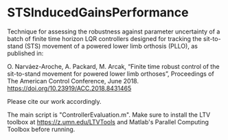 # STSInducedGainsPerformance
Technique for assessing the robustness against parameter uncertainty of a batch of finite time horizon LQR controllers designed for tracking the sit-to-stand (STS) movement of a powered lower limb orthosis (PLLO), as published in:

O. Narváez-Aroche, A. Packard, M. Arcak, “Finite time robust control of the sit-to-stand movement for powered lower limb orthoses”, Proceedings of The American Control Conference, June 2018.
https://doi.org/10.23919/ACC.2018.8431465

Please cite our work accordingly.

The main script is "ControllerEvaluation.m". Make sure to install the LTV toolbox at https://z.umn.edu/LTVTools and Matlab's Parallel Computing Toolbox before running.
